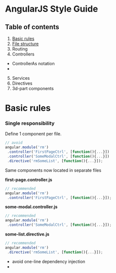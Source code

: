 # AngularJS Style Guide

## Table of contents
1. [Basic rules](#basic-rules)
2. [File structure](#file-structure)
3. Routing
4. Controllers
 * ControllerAs notation
 * 
5. Services
6. Directives
7. 3d-part components


# Basic rules
### Single responsibility
Define 1 component per file.
```javascript
// avoid
angular.module('rm')
 .controller('FirstPageCtrl', [function(){...}])
 .controller('SomeModalCtrl', [function(){...}])
 .directive('rmSomeList', [function(){...}]);
```
Same components now located in separate files

**first-page.controller.js**
```javascript
// recommended
angular.module('rm')
 .controller('FirstPageCtrl', [function(){...}]);
```

**some-modal.controller.js**
```javascript
// recommended
angular.module('rm')
 .controller('SomeModalCtrl', [function(){...}]);
```

**some-list.directive.js**
```javascript
// recommended
angular.module('rm')
 .directive('rmSomeList', [function(){...}]);
```

* avoid one-line dependency injection
* 
